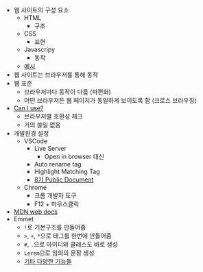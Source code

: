 - 웹 사이트의 구성 요소
    - HTML
        - 구조
    - CSS
        - 표현
    - Javascripy
        - 동작
    - [예시](http://html-css-js.com/)
- 웹 사이트는 브라우저를 통해 동작
- 웹 표준
    - 브라우저마다 동작이 다름 (파편화)
    - 어떤 브라우저든 웹  페이지가 동일하게 보이도록 함 (크로스 브라우징)
- [Can I use?](https://caniuse.com)
    - 브라우저별 호환성 체크
    - 거의 쓸일 없음
- 개발환경 설정
    - VSCode
        - Live Server
            - Open in browser 대신
        - Auto rename tag
        - Highlight Matching Tag
        - [8기 Public Document](http://abit.ly/ssafy8-document)
    - Chrome
        - 크롬 개발자 도구
        - F12 + 마우스클릭
- [MDN web docs](https://developer.mozilla.org/ko/)
- Emmet
    - `!`로 기본구조를 만들어줌
    - `>`, `+`, `*`으로 태그를 한번에 만들어줌
    - `#`, `.`으로 아이디와 클래스도 바로 생성
    - `Lerem`으로 임의의 문장 생성
    - [기타 다양한 기능들](https://docs.emmet.io/cheat-sheet/)